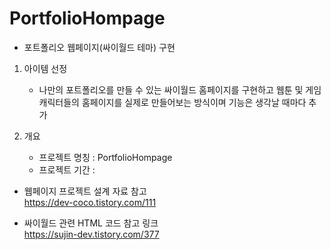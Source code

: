 # PortfolioHompage
* 포트폴리오 웹페이지(싸이월드 테마) 구현
1) 아이템 선정
   * 나만의 포트폴리오를 만들 수 있는 싸이월드 홈페이지를 구현하고 웹툰 및 게임 캐릭터들의 홈페이지를 실제로 만들어보는 방식이며 기능은 생각날 때마다 추가
  
2) 개요
   * 프로젝트 명칭 : PortfolioHompage
   * 프로젝트 기간 : 



*  웹페이지 프로젝트 설계 자료 참고   
https://dev-coco.tistory.com/111

* 싸이월드 관련 HTML 코드 참고 링크    
https://sujin-dev.tistory.com/377
